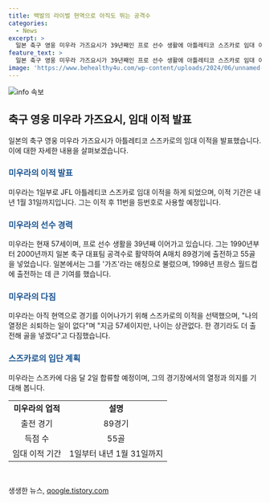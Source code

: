 ```yaml
---
title: 백발의 라이벌 현역으로 아직도 뛰는 공격수
categories:
  - News
excerpt: >
  일본 축구 영웅 미우라 가즈요시가 39년째인 프로 선수 생활에 아틀레티코 스즈카로 임대 이적을 발표했다. 57세 레전드는 아직까지 경기장에서 뛰기를 원하며, 연장자 골 기록을 세우기도 했다. 미우라는 스즈카에서 매일 열정을 불태우며 경기에 나설 것이라며, 나이는 상관없다. 한 경기라도 더 출전해 골을 넣겠다고 다짐했다. 1월 2일 스즈카에 합류할 예정이다. 이적은 내년 1월 31일까지 유효하며, 미우라는 아직 현역 생활에 대한 열정을 잃지 않았다고 전했다.
feature_text: >
  일본 축구 영웅 미우라 가즈요시가 39년째인 프로 선수 생활에 아틀레티코 스즈카로 임대 이적을 발표했다. 57세 레전드는 아직까지 경기장에서 뛰기를 원하며, 연장자 골 기록을 세우기도 했다. 미우라는 스즈카에서 매일 열정을 불태우며 경기에 나설 것이라며, 나이는 상관없다. 한 경기라도 더 출전해 골을 넣겠다고 다짐했다. 1월 2일 스즈카에 합류할 예정이다. 이적은 내년 1월 31일까지 유효하며, 미우라는 아직 현역 생활에 대한 열정을 잃지 않았다고 전했다.
image: 'https://www.behealthy4u.com/wp-content/uploads/2024/06/unnamed-file.png'
---
```


<p><img src="https://www.behealthy4u.com/wp-content/uploads/2024/06/unnamed-file.png" alt="info 속보" /></p>

<h2 data-ke-size="size26">축구 영웅 미우라 가즈요시, 임대 이적 발표</h2>

<p data-ke-size="size16">일본의 축구 영웅 미우라 가즈요시가 아틀레티코 스즈카로의 임대 이적을 발표했습니다. 이에 대한 자세한 내용을 살펴보겠습니다.</p>

<h3><b><span style="color: #1a5490;">미우라의 이적 발표</span></b></h3>

<p data-ke-size="size16">미우라는 1일부로 JFL 아틀레티코 스즈카로 임대 이적을 하게 되었으며, 이적 기간은 내년 1월 31일까지입니다. 그는 이적 후 11번을 등번호로 사용할 예정입니다.</p>

<h3><b><span style="color: #1a5490;">미우라의 선수 경력</span></b></h3>

<p data-ke-size="size16">미우라는 현재 57세이며, 프로 선수 생활을 39년째 이어가고 있습니다. 그는 1990년부터 2000년까지 일본 축구 대표팀 공격수로 활약하여 A매치 89경기에 출전하고 55골을 넣었습니다. 일본에서는 그를 '가즈'라는 애칭으로 불렀으며, 1998년 프랑스 월드컵에 출전하는 데 큰 기여를 했습니다.</p>

<h3><b><span style="color: #1a5490;">미우라의 다짐</span></b></h3>

<p data-ke-size="size16">미우라는 아직 현역으로 경기를 이어나가기 위해 스즈카로의 이적을 선택했으며, "나의 열정은 쇠퇴하는 일이 없다"며 "지금 57세이지만, 나이는 상관없다. 한 경기라도 더 출전해 골을 넣겠다"고 다짐했습니다.</p>

<h3><b><span style="color: #1a5490;">스즈카로의 입단 계획</span></b></h3>

<p data-ke-size="size16">미우라는 스즈카에 다음 달 2일 합류할 예정이며, 그의 경기장에서의 열정과 의지를 기대해 봅니다.</p>

<table>
  <tr>
    <td style="text-align: center; height: 17px;"><b>미우라의 업적</b></td>
    <td style="text-align: center; height: 17px;"><b>설명</b></td>
  </tr>
  <tr>
    <td style="text-align: center; height: 17px;">출전 경기</td>
    <td style="text-align: center; height: 17px;">89경기</td>
  </tr>
  <tr>
    <td style="text-align: center; height: 17px;">득점 수</td>
    <td style="text-align: center; height: 17px;">55골</td>
  </tr>
  <tr>
    <td style="text-align: center; height: 17px;">임대 이적 기간</td>
    <td style="text-align: center; height: 17px;">1일부터 내년 1월 31일까지</td>
  </tr>
</table>

<p data-ke-size="size16">&nbsp;</p>
생생한 뉴스, <a href="https://qoogle.tistory.com" rel="dofollow">qoogle.tistory.com</a>


